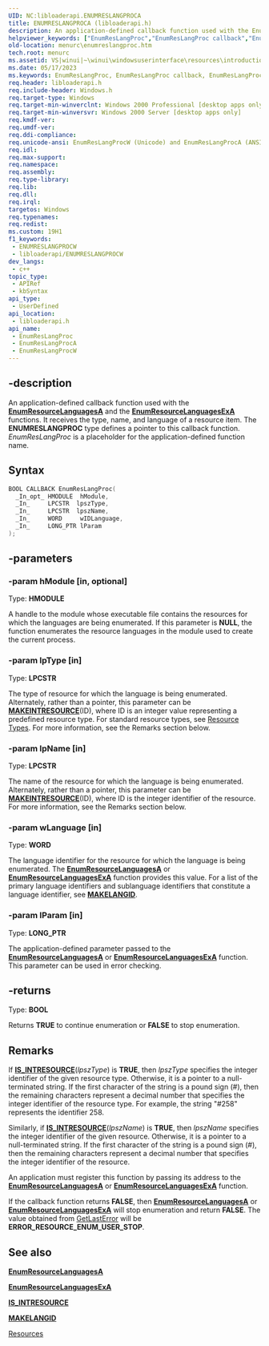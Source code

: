 ```yaml
---
UID: NC:libloaderapi.ENUMRESLANGPROCA
title: ENUMRESLANGPROCA (libloaderapi.h)
description: An application-defined callback function used with the EnumResourceLanguages and EnumResourceLanguagesEx functions. (ANSI)
helpviewer_keywords: ["EnumResLangProc","EnumResLangProc callback","EnumResLangProc callback function [Menus and Other Resources]","EnumResLangProcA","EnumResLangProcW","_win32_EnumResLangProc","_win32_enumreslangproc_cpp","libloaderapi/EnumResLangProc","libloaderapi/EnumResLangProcA","libloaderapi/EnumResLangProcW","menurc.enumreslangproc","winui._win32_enumreslangproc"]
old-location: menurc\enumreslangproc.htm
tech.root: menurc
ms.assetid: VS|winui|~\winui\windowsuserinterface\resources\introductiontoresources\resourcereference\resourcefunctions\enumreslangproc.htm
ms.date: 05/17/2023
ms.keywords: EnumResLangProc, EnumResLangProc callback, EnumResLangProc callback function [Menus and Other Resources], EnumResLangProcA, EnumResLangProcW, _win32_EnumResLangProc, _win32_enumreslangproc_cpp, libloaderapi/EnumResLangProc, libloaderapi/EnumResLangProcA, libloaderapi/EnumResLangProcW, menurc.enumreslangproc, winui._win32_enumreslangproc
req.header: libloaderapi.h
req.include-header: Windows.h
req.target-type: Windows
req.target-min-winverclnt: Windows 2000 Professional [desktop apps only]
req.target-min-winversvr: Windows 2000 Server [desktop apps only]
req.kmdf-ver: 
req.umdf-ver: 
req.ddi-compliance: 
req.unicode-ansi: EnumResLangProcW (Unicode) and EnumResLangProcA (ANSI)
req.idl: 
req.max-support: 
req.namespace: 
req.assembly: 
req.type-library: 
req.lib: 
req.dll: 
req.irql: 
targetos: Windows
req.typenames: 
req.redist: 
ms.custom: 19H1
f1_keywords:
 - ENUMRESLANGPROCW
 - libloaderapi/ENUMRESLANGPROCW
dev_langs:
 - c++
topic_type:
 - APIRef
 - kbSyntax
api_type:
 - UserDefined
api_location:
 - libloaderapi.h
api_name:
 - EnumResLangProc
 - EnumResLangProcA
 - EnumResLangProcW
---
```


## -description

An application-defined callback function used with the [**EnumResourceLanguagesA**](../winbase/nf-winbase-enumresourcelanguagesa.md) and the [**EnumResourceLanguagesExA**](nf-libloaderapi-enumresourcelanguagesexa.md) functions. It receives the type, name, and language of a resource item. The **ENUMRESLANGPROC** type defines a pointer to this callback function. *EnumResLangProc* is a placeholder for the application-defined function name.

## Syntax

``` c++
BOOL CALLBACK EnumResLangProc(
  _In_opt_ HMODULE  hModule,
  _In_     LPCSTR  lpszType,
  _In_     LPCSTR  lpszName,
  _In_     WORD     wIDLanguage,
  _In_     LONG_PTR lParam
);
```

## -parameters

### -param hModule [in, optional]

Type: **HMODULE**

A handle to the module whose executable file contains the resources for which the languages are being enumerated. If this parameter is **NULL**, the function enumerates the resource languages in the module used to create the current process.

### -param lpType [in]

Type: **LPCSTR**

The type of resource for which the language is being enumerated. Alternately, rather than a pointer, this parameter can be [**MAKEINTRESOURCE**](../winuser/nf-winuser-makeintresourcea.md)(ID), where ID is an integer value representing a predefined resource type. For standard resource types, see [Resource Types](windows/desktop/menurc/resource-types). For more information, see the Remarks section below.

### -param lpName [in]

Type: **LPCSTR**

The name of the resource for which the language is being enumerated. Alternately, rather than a pointer, this parameter can be [**MAKEINTRESOURCE**](../winuser/nf-winuser-makeintresourcea.md)(ID), where ID is the integer identifier of the resource. For more information, see the Remarks section below.

### -param wLanguage [in]

Type: **WORD**

The language identifier for the resource for which the language is being enumerated. The [**EnumResourceLanguagesA**](../winbase/nf-winbase-enumresourcelanguagesa.md) or [**EnumResourceLanguagesExA**](nf-libloaderapi-enumresourcelanguagesexa.md) function provides this value. For a list of the primary language identifiers and sublanguage identifiers that constitute a language identifier, see [**MAKELANGID**](../winnt/nf-winnt-makelangid.md).

### -param lParam [in]

Type: **LONG\_PTR**

The application-defined parameter passed to the [**EnumResourceLanguagesA**](../winbase/nf-winbase-enumresourcelanguagesa.md) or [**EnumResourceLanguagesExA**](nf-libloaderapi-enumresourcelanguagesexa.md) function. This parameter can be used in error checking.

## -returns

Type: **BOOL**

Returns **TRUE** to continue enumeration or **FALSE** to stop enumeration.

## Remarks

If [**IS_INTRESOURCE**](../winuser/nf-winuser-is_intresource.md)(*lpszType*) is **TRUE**, then *lpszType* specifies the integer identifier of the given resource type. Otherwise, it is a pointer to a null-terminated string. If the first character of the string is a pound sign (\#), then the remaining characters represent a decimal number that specifies the integer identifier of the resource type. For example, the string "\#258" represents the identifier 258.

Similarly, if [**IS_INTRESOURCE**](../winuser/nf-winuser-is_intresource.md)(*lpszName*) is **TRUE**, then *lpszName* specifies the integer identifier of the given resource. Otherwise, it is a pointer to a null-terminated string. If the first character of the string is a pound sign (\#), then the remaining characters represent a decimal number that specifies the integer identifier of the resource.

An application must register this function by passing its address to the [**EnumResourceLanguagesA**](../winbase/nf-winbase-enumresourcelanguagesa.md) or [**EnumResourceLanguagesExA**](nf-libloaderapi-enumresourcelanguagesexa.md) function.

If the callback function returns **FALSE**, then [**EnumResourceLanguagesA**](../winbase/nf-winbase-enumresourcelanguagesa.md) or [**EnumResourceLanguagesExA**](nf-libloaderapi-enumresourcelanguagesexa.md) will stop enumeration and return **FALSE**. The value obtained from [GetLastError](../errhandlingapi/nf-errhandlingapi-getlasterror.md) will be **ERROR\_RESOURCE\_ENUM\_USER\_STOP**.

## See also

[**EnumResourceLanguagesA**](../winbase/nf-winbase-enumresourcelanguagesa.md)

[**EnumResourceLanguagesExA**](nf-libloaderapi-enumresourcelanguagesexa.md)

[**IS_INTRESOURCE**](../winuser/nf-winuser-is_intresource.md)

[**MAKELANGID**](../winnt/nf-winnt-makelangid.md)

[Resources](/windows/win32/menurc/resources)
